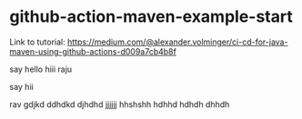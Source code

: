 # github-action-maven-example-start
Link to tutorial: https://medium.com/@alexander.volminger/ci-cd-for-java-maven-using-github-actions-d009a7cb4b8f

say hello
hiii raju

say hii

rav
gdjkd
ddhdkd
djhdhd
jjjjjj
hhshshh
hdhhd
hdhdh
dhhdh
